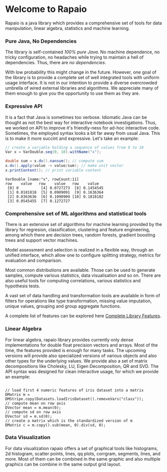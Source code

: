 # Welcome to Rapaio

Rapaio is a java library which provides a comprehensive set of tools for 
data manipulation, linear algebra, statistics and machine learning.  

### Pure Java, No Dependencies

The library is self-contained *100% pure Java*. No machine dependence, 
no tricky configuration, no headaches while trying to maintain a 
hell of dependencies. Thus, there are *no dependencies*. 

With low probability this might change in the future. However, one goal 
of the library is to provide a complete set of well integrated tools 
with uniform usage interface. It is not in our intention to provide a 
diverse overcrowded umbrella of wired external libraries and algorithms. 
We appreciate many of them enough to give you the opportunity to use them 
as they are. 


### Expressive API

It is a fact that Java is sometimes too verbose. Idiomatic Java can be thought as 
not the best way for interactive notebook investigations. Thus, we worked on 
API to improve it's friendly-ness for ad-hoc interactive code. Sometimes, the 
employed syntax looks a bit far away from usual Java. This is to make it more 
succint and expressive. Let's take an example:

```java
// create a variable holding a sequence of values from 0 to 10
Var x = VarDouble.seq(0, 10).withName("x");

double sum = x.dv().nansum(); // compute sum
x.dv().apply(value -> value/sum); // make unit vector
x.printContent(); // print variable content
```
```
VarDouble [name:"x", rowCount:11]
row    value   row    value   row    value   
 [0] 0          [4] 0.0727273  [8] 0.1454545 
 [1] 0.0181818  [5] 0.0909091  [9] 0.1636364 
 [2] 0.0363636  [6] 0.1090909 [10] 0.1818182 
 [3] 0.0545455  [7] 0.1272727 
```

### Comprehensive set of ML algorithms and statistical tools

There is an extensive set of algorithms for machine learning provided by the library
for regresion, classification, clustering and feature engineering, among which there are
decision trees, random forests, gradient boosting trees and support vector machines.

Model assessment and selection is realized in a flexible way, through an unified interface,
which allow one to configure splitting strategy, metrics for evaluation and comparison.

Most common distributions are available. Those can be used to generate samples, compute 
various statistics, data visualisation and so on. There are also useful tools for 
computing correlations, various statistics and hypothesis tests.

A vast set of data handling and transformation tools are available in form of 
filters for operations like type transformation, missing value imputation, unique values, 
grouping and group aggregate functions.

A complete list of features can be explored here [Complete Library Features](complete-library-features.md).

### Linear Algebra

For linear algebra, rapaio library provides currently only dense implementations for 
double float precision vectors and arrays. Most of the time, the features provided is enough 
for many tasks. The upcoming versions will provide also specialized versions of various objects 
and also other types for the underlying values. We provide also a set of matrix decompositions 
like Cholesky, LU, Eigen Decomposition, QR and SVD. The API syntax was designed for clean 
interactive usage, for which we provide an example:

```

// load first 4 numeric features of iris dataset into a matrix
DMatrix m = DMStripe.copy(Datasets.loadIrisDataset().removeVars("class"));
// compute mean on row axis
DVector mean = m.mean(0);
// compute sd on row axis
DVector sd = m.sd(0);
// create a matrix which is the standardized version of m
DMatrix c = m.copy().sub(mean, 0).div(sd, 0);
``` 

### Data Visualization

For data visualization rapaio offers a set of graphical tools like histograms, 
2d histogram, scatter points, lines, qq plots, corrgram, segments, lines, and more. 
Most of them can be combined in the same graphic and also multiple graphics can be 
combine in the same output grid layout. 